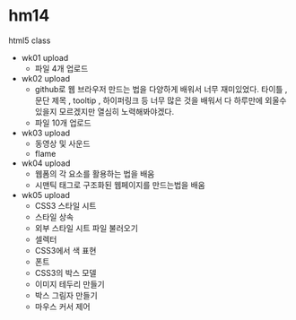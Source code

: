 # hm14
html5 class
- wk01 upload
  - 파일 4개 업로드
- wk02 upload
  - github로 웹 브라우저 만드는 법을 다양하게 배워서 너무 재미있었다. 타이틀 , 문단 제목 , tooltip , 하이퍼링크 등 너무 많은 것을 배워서 다 하루만에 외울수 있을지 모르겠지만 열심히 노력해봐야겠다.
  - 파일 10개 업로드
- wk03 upload
  - 동영상 및 사운드
  - flame 
- wk04 upload
  - 웹폼의 각 요소를 활용하는 법을 배움
  - 시맨틱 태그로 구조화된 웹페이지를 만드는법을 배움
- wk05 upload
  - CSS3 스타일 시트
  - 스타일 상속
  - 외부 스타일 시트 파일 불러오기
  - 셀렉터
  - CSS3에서 색 표현
  - 폰트
  - CSS3의 박스 모델
  - 이미지 테두리 만들기
  - 박스 그림자 만들기
  - 마우스 커서 제어
